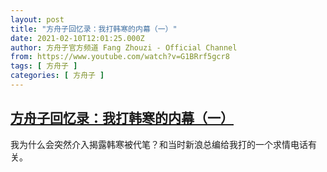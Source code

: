 ```yaml
---
layout: post
title: "方舟子回忆录：我打韩寒的内幕（一）"
date: 2021-02-10T12:01:25.000Z
author: 方舟子官方频道 Fang Zhouzi - Official Channel
from: https://www.youtube.com/watch?v=G1BRrf5gcr8
tags: [ 方舟子 ]
categories: [ 方舟子 ]
---
```

<!--1612958485000-->
[方舟子回忆录：我打韩寒的内幕（一）](https://www.youtube.com/watch?v=G1BRrf5gcr8)
------

<div>
我为什么会突然介入揭露韩寒被代笔？和当时新浪总编给我打的一个求情电话有关。
</div>
